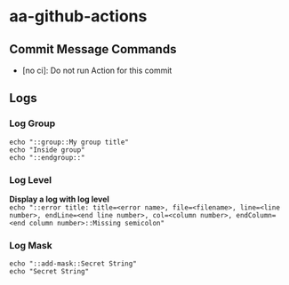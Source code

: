 # aa-github-actions

## Commit Message Commands
 - [no ci]: Do not run Action for this commit

## Logs
### Log Group
```
echo "::group::My group title"
echo "Inside group"
echo "::endgroup::"
```

### Log Level
**Display a log with log level**<br>
```echo "::error title: title=<error name>, file=<filename>, line=<line number>, endLine=<end line number>, col=<column number>, endColumn=<end column number>::Missing semicolon"```

### Log Mask
```
echo "::add-mask::Secret String"
echo "Secret String"
```
